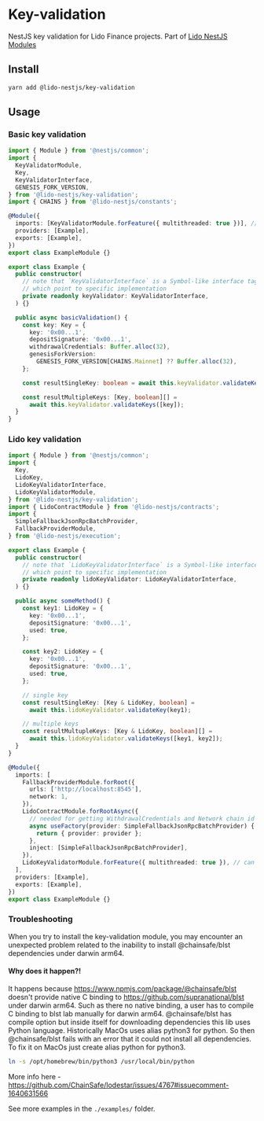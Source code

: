 # Key-validation

NestJS key validation for Lido Finance projects.
Part of [Lido NestJS Modules](https://github.com/lidofinance/lido-nestjs-modules/#readme)

## Install

```bash
yarn add @lido-nestjs/key-validation
```

## Usage

### Basic key validation

```ts
import { Module } from '@nestjs/common';
import {
  KeyValidatorModule,
  Key,
  KeyValidatorInterface,
  GENESIS_FORK_VERSION,
} from '@lido-nestjs/key-validation';
import { CHAINS } from '@lido-nestjs/constants';

@Module({
  imports: [KeyValidatorModule.forFeature({ multithreaded: true })], //
  providers: [Example],
  exports: [Example],
})
export class ExampleModule {}

export class Example {
  public constructor(
    // note that `KeyValidatorInterface` is a Symbol-like interface tag
    // which point to specific implementation
    private readonly keyValidator: KeyValidatorInterface,
  ) {}

  public async basicValidation() {
    const key: Key = {
      key: '0x00...1',
      depositSignature: '0x00...1',
      withdrawalCredentials: Buffer.alloc(32),
      genesisForkVersion:
        GENESIS_FORK_VERSION[CHAINS.Mainnet] ?? Buffer.alloc(32),
    };

    const resultSingleKey: boolean = await this.keyValidator.validateKey(key);

    const resultMultipleKeys: [Key, boolean][] =
      await this.keyValidator.validateKeys([key]);
  }
}
```

### Lido key validation

```ts
import { Module } from '@nestjs/common';
import {
  Key,
  LidoKey,
  LidoKeyValidatorInterface,
  LidoKeyValidatorModule,
} from '@lido-nestjs/key-validation';
import { LidoContractModule } from '@lido-nestjs/contracts';
import {
  SimpleFallbackJsonRpcBatchProvider,
  FallbackProviderModule,
} from '@lido-nestjs/execution';

export class Example {
  public constructor(
    // note that `LidoKeyValidatorInterface` is a Symbol-like interface tag
    // which point to specific implementation
    private readonly lidoKeyValidator: LidoKeyValidatorInterface,
  ) {}

  public async someMethod() {
    const key1: LidoKey = {
      key: '0x00...1',
      depositSignature: '0x00...1',
      used: true,
    };

    const key2: LidoKey = {
      key: '0x00...1',
      depositSignature: '0x00...1',
      used: true,
    };

    // single key
    const resultSingleKey: [Key & LidoKey, boolean] =
      await this.lidoKeyValidator.validateKey(key1);

    // multiple keys
    const resultMultupleKeys: [Key & LidoKey, boolean][] =
      await this.lidoKeyValidator.validateKeys([key1, key2]);
  }
}

@Module({
  imports: [
    FallbackProviderModule.forRoot({
      urls: ['http://localhost:8545'],
      network: 1,
    }),
    LidoContractModule.forRootAsync({
      // needed for getting WithdrawalCredentials and Network chain id
      async useFactory(provider: SimpleFallbackJsonRpcBatchProvider) {
        return { provider: provider };
      },
      inject: [SimpleFallbackJsonRpcBatchProvider],
    }),
    LidoKeyValidatorModule.forFeature({ multithreaded: true }), // can be multithreaded or single-threaded
  ],
  providers: [Example],
  exports: [Example],
})
export class ExampleModule {}
```

### Troubleshooting

When you try to install the key-validation module, you may encounter an unexpected
problem related to the inability to install @chainsafe/blst dependencies under darwin arm64.

#### Why does it happen?!

It happens because https://www.npmjs.com/package/@chainsafe/blst doesn't provide native C binding to https://github.com/supranational/blst under darwin arm64.
Such as there no native binding, a user has to compile C binding to blst lab manually for darwin arm64.
@chainsafe/blst has compile option but inside itself for downloading dependencies this lib uses Python language.
Historically MacOs uses alias python3 for python. So then @chainsafe/blst fails with an error that it could not install all dependencies.
To fix it on MacOs just create alias python for python3.

```bash
ln -s /opt/homebrew/bin/python3 /usr/local/bin/python
```

More info here - https://github.com/ChainSafe/lodestar/issues/4767#issuecomment-1640631566

See more examples in the `./examples/` folder.
